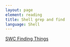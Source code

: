 ```yaml
---
layout: page
element: reading
title: Shell grep and find
language: Shell
---
```


[SWC Finding Things](https://swcarpentry.github.io/shell-novice/07-find/index.html)

<!--


[Data Carpentry: Redirection](https://datacarpentry.org/shell-genomics/04-redirection/index.html)

-->